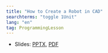 ```yaml
---
title: "How to Create a Robot in CAD"
searchterms: "toggle 1Unit"
lang: "en"
tag: ProgrammingLesson
---
```

 <ul>
 <li class="ng-binding">Slides:
 <a href="ProgrammingLessons/CAD.pptx">PPTX</a>,
 <a href="ProgrammingLessons/CAD.pdf">PDF</a>

 </li>
 </ul>

